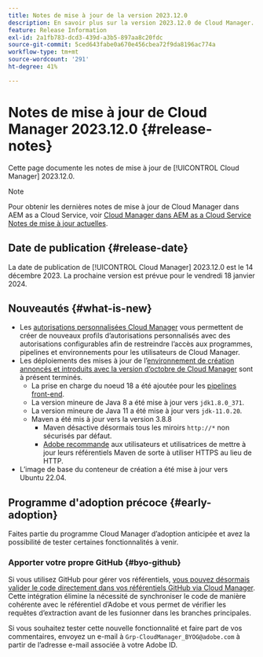 ```yaml
---
title: Notes de mise à jour de la version 2023.12.0
description: En savoir plus sur la version 2023.12.0 de Cloud Manager.
feature: Release Information
exl-id: 2a1fb783-dcd3-439d-a3b5-897aa8c20fdc
source-git-commit: 5ced643fabe0a670e456cbea72f9da8196ac774a
workflow-type: tm+mt
source-wordcount: '291'
ht-degree: 41%

---
```


# Notes de mise à jour de Cloud Manager 2023.12.0 {#release-notes}

Cette page documente les notes de mise à jour de [!UICONTROL Cloud Manager] 2023.12.0.

>[!NOTE]
>
>Pour obtenir les dernières notes de mise à jour de Cloud Manager dans AEM as a Cloud Service, voir [Cloud Manager dans AEM as a Cloud Service Notes de mise à jour actuelles](https://experienceleague.adobe.com/en/docs/experience-manager-cloud-service/content/release-notes/cloud-manager/current).

## Date de publication {#release-date}

La date de publication de [!UICONTROL Cloud Manager] 2023.12.0 est le 14 décembre 2023. La prochaine version est prévue pour le vendredi 18 janvier 2024.

## Nouveautés {#what-is-new}

* Les [ autorisations personnalisées Cloud Manager](/help/using/custom-permissions.md) vous permettent de créer de nouveaux profils d’autorisations personnalisés avec des autorisations configurables afin de restreindre l’accès aux programmes, pipelines et environnements pour les utilisateurs de Cloud Manager.
* Les déploiements des mises à jour de l’[environnement de création](/help/getting-started/build-environment.md) [annoncés et introduits avec la version d’octobre de Cloud Manager](/help/release-notes/2023/2023-10-0.md) sont à présent terminés.
   * La prise en charge du noeud 18 a été ajoutée pour les [pipelines front-end](/help/overview/ci-cd-pipelines.md).
   * La version mineure de Java 8 a été mise à jour vers `jdk1.8.0_371`.
   * La version mineure de Java 11 a été mise à jour vers `jdk-11.0.20`.
   * Maven a été mis à jour vers la version 3.8.8
      * Maven désactive désormais tous les miroirs `http://*` non sécurisés par défaut.
      * [Adobe recommande](/help/getting-started/build-environment.md#https-maven) aux utilisateurs et utilisatrices de mettre à jour leurs référentiels Maven de sorte à utiliser HTTPS au lieu de HTTP.
* L’image de base du conteneur de création a été mise à jour vers Ubuntu 22.04.

## Programme d&#39;adoption précoce {#early-adoption}

Faites partie du programme Cloud Manager d’adoption anticipée et avez la possibilité de tester certaines fonctionnalités à venir.

### Apporter votre propre GitHub {#byo-github}

Si vous utilisez GitHub pour gérer vos référentiels, [vous pouvez désormais valider le code directement dans vos référentiels GitHub via Cloud Manager](/help/managing-code/private-repositories.md). Cette intégration élimine la nécessité de synchroniser le code de manière cohérente avec le référentiel d’Adobe et vous permet de vérifier les requêtes d’extraction avant de les fusionner dans les branches principales.

Si vous souhaitez tester cette nouvelle fonctionnalité et faire part de vos commentaires, envoyez un e-mail à `Grp-CloudManager_BYOG@adobe.com` à partir de l’adresse e-mail associée à votre Adobe ID.
